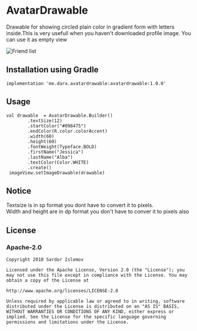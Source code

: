 # AvatarDrawable

Drawable for showing circled plain color in gradient form with letters inside.This is very usefull when you haven't downloaded profile image. You can use it as empty view

![Friend list](https://github.com/vomolis/AvatarDrawable/blob/master/screenshots/screen-1.png?raw=true "Title")


## Installation using Gradle

`implementation 'me.dara.avatardrawable:avatardrawable:1.0.0'`

## Usage

```
val drawable  = AvatarDrawable.Builder()
        .textSize(12)
        .startColor("#098475")
        .endColor(R.color.colorAccent)
        .width(60)
        .height(60)
        .fontWeight(Typeface.BOLD)
        .firstName("Jessica")
        .lastName("Alba")
        .textColor(Color.WHITE)
        .create()
 imageView.setImageDrawable(drawable)
```

## Notice

Textsize is in sp format you dont have to convert it to pixels.<br/>
Width and height are in dp format you don't have to conver it to pixels also


## License
### Apache-2.0

```
Copyright 2018 Sardor Islomov

Licensed under the Apache License, Version 2.0 (the "License"); you may not use this file except in compliance with the License. You may obtain a copy of the License at

http://www.apache.org/licenses/LICENSE-2.0

Unless required by applicable law or agreed to in writing, software distributed under the License is distributed on an "AS IS" BASIS, WITHOUT WARRANTIES OR CONDITIONS OF ANY KIND, either express or implied. See the License for the specific language governing permissions and limitations under the License.
```

